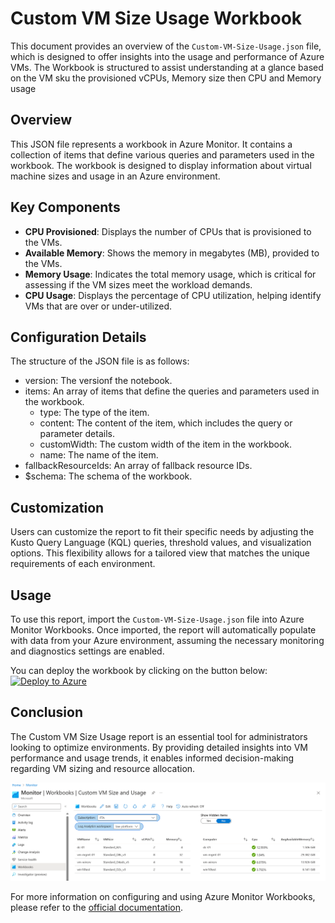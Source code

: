 # Custom VM Size Usage Workbook

This document provides an overview of the `Custom-VM-Size-Usage.json` file, which is designed to offer insights into the usage and performance of Azure VMs. The Workbook is structured to assist understanding at a glance based on the VM sku the provisioned vCPUs, Memory size then CPU and Memory usage

## Overview

This JSON file represents a workbook in Azure Monitor. It contains a collection of items that define various queries and parameters used in the workbook. The workbook is designed to display information about virtual machine sizes and usage in an Azure environment.

## Key Components

- **CPU Provisioned**: Displays the number of CPUs that is provisioned to the VMs.
- **Available Memory**: Shows the memory in megabytes (MB), provided to the VMs.
- **Memory Usage**: Indicates the total memory usage, which is critical for assessing if the VM sizes meet the workload demands.
- **CPU Usage**: Displays the percentage of CPU utilization, helping identify VMs that are over or under-utilized.

## Configuration Details

 The structure of the JSON file is as follows:
 - version: The versionf the notebook.
 - items: An array of items that define the queries and parameters used in the workbook.
   - type: The type of the item.
   - content: The content of the item, which includes the query or parameter details.
   - customWidth: The custom width of the item in the workbook.
   - name: The name of the item.
 - fallbackResourceIds: An array of fallback resource IDs.
 - $schema: The schema of the workbook.
 
## Customization

Users can customize the report to fit their specific needs by adjusting the Kusto Query Language (KQL) queries, threshold values, and visualization options. This flexibility allows for a tailored view that matches the unique requirements of each environment.

## Usage

To use this report, import the `Custom-VM-Size-Usage.json` file into Azure Monitor Workbooks. Once imported, the report will automatically populate with data from your Azure environment, assuming the necessary monitoring and diagnostics settings are enabled.

You can deploy the workbook by clicking on the button below:<br />
<a href="https://portal.azure.com/#create/Microsoft.Template/uri/https%3A%2F%2Fraw.githubusercontent.com%2Fjensheerin%2FCustomAzMonWorkbook%2Fmain%2FCustom-VM-Size-Usage.json" target="_blank"><img src="https://aka.ms/deploytoazurebutton" alt="Deploy to Azure"/></a>
<br>

## Conclusion

The Custom VM Size Usage report is an essential tool for administrators looking to optimize environments. By providing detailed insights into VM performance and usage trends, it enables informed decision-making regarding VM sizing and resource allocation.

![Sample output](./image/sample.png) 

For more information on configuring and using Azure Monitor Workbooks, please refer to the [official documentation](https://docs.microsoft.com/azure/azure-monitor/visualize/workbooks-overview).
